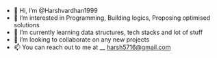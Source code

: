 - 👋 Hi, I’m @Harshvardhan1999
- 👀 I’m interested in Programming, Building logics, Proposing optimised solutions
- 🌱 I’m currently learning data structures, tech stacks and lot of stuff
- 💞️ I’m looking to collaborate on any new projects
- 📫 You can reach out to me at __ harsh5716@gmail.com

<!---
Harshvardhan1999/Harshvardhan1999 is a ✨ special ✨ repository because its `README.md` (this file) appears on your GitHub profile.
You can click the Preview link to take a look at your changes.
--->
